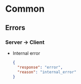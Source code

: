 # Common

## Errors

### Server -> Client

* Internal error

  ```json
  {
    "response": "error",
    "reason": "internal_error"
  }
  ```

